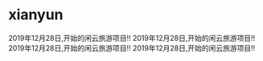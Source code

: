 # xianyun
2019年12月28日,开始的闲云旅游项目!!
2019年12月28日,开始的闲云旅游项目!!
2019年12月28日,开始的闲云旅游项目!!
2019年12月28日,开始的闲云旅游项目!!
